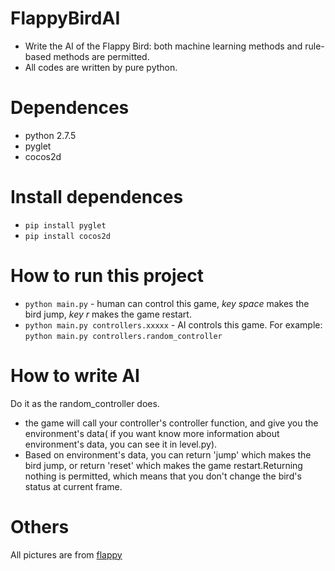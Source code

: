 FlappyBirdAI
============

- Write the AI of the Flappy Bird: both machine learning methods and rule-based methods are permitted.
- All codes are written by pure python.

Dependences
============
- python 2.7.5
- pyglet
- cocos2d

Install dependences
============
- `pip install pyglet`
- `pip install cocos2d`

How to run this project
============
- `python main.py` - human can control this game, *key space* makes the bird jump, *key r* makes the game restart.
- `python main.py controllers.xxxxx` - AI controls this game. For example: `python main.py controllers.random_controller`

How to write AI
============
Do it as the random_controller does.

- the game will call your controller's controller function, and give you the environment's data(
if you want know more information about environment's data, you can see it in level.py).
- Based on environment's data, you can return 'jump' which makes the bird jump, or return 'reset' which makes the game
restart.Returning nothing is permitted, which means that you don't change the bird's status at current frame.


Others
============
All pictures are from [flappy](https://github.com/hyspace/flappy)

